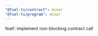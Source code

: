 ```yaml
---
"@fuel-ts/contract": minor
"@fuel-ts/program": minor
---
```


feat!: implement non-blocking contract call
